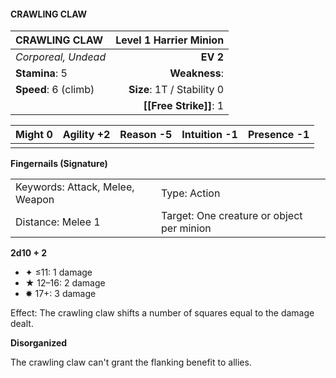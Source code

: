 #### CRAWLING CLAW

| CRAWLING CLAW        | **Level 1 Harrier Minion** |
| :------------------- | -------------------------: |
| *Corporeal, Undead*  |                   **EV 2** |
| **Stamina**: 5       |              **Weakness**: |
| **Speed**: 6 (climb) | **Size**: 1T / Stability 0 |
|                      |     **[[Free Strike]]**: 1 |

| **Might** 0 | **Agility** +2 | **Reason** -5 | **Intuition** -1 | **Presence** -1 |
| ----------- | -------------- | ------------- | ---------------- | --------------- |
|             |                |               |                  |                 |

**Fingernails (Signature)**

|                                 |                                           |
| :------------------------------ | :---------------------------------------- |
| Keywords: Attack, Melee, Weapon | Type: Action                              |
| Distance: Melee 1               | Target: One creature or object per minion |

**2d10 + 2**

- ✦ ≤11: 1 damage
- ★ 12–16: 2 damage
- ✸ 17+: 3 damage

Effect: The crawling claw shifts a number of squares equal to the damage dealt.

**Disorganized**

The crawling claw can't grant the flanking benefit to allies.
